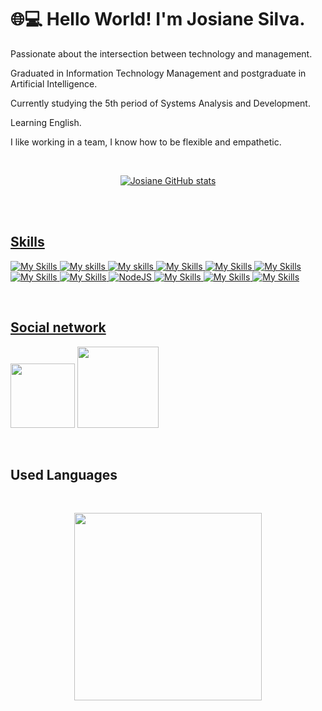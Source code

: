 # 🌐💻 Hello World! I'm Josiane Silva. 


Passionate about the intersection between technology and management.

Graduated in Information Technology Management and postgraduate in Artificial Intelligence.

Currently studying the 5th period of Systems Analysis and Development.

Learning English.

I like working in a team, I know how to be flexible and empathetic.



<br>
<div style="display: inline_block" align="center">
<a href="https://github.com/Josi8752">
  

 ![Josiane GitHub stats](https://github-readme-stats.vercel.app/api?username=josi8752&theme=tokyonight&show_icons=true&layout=compact&hide=stars,prs,issues,contribs)
 
 <br> 
</div>

<br>

## Skills
![My Skills](https://img.shields.io/badge/Python-3776AB?style=for-the-badge&logo=python&logoColor=white)
![My skills](https://img.shields.io/badge/HTML5-E34F26?style=for-the-badge&logo=html5&logoColor=white)
![My skills](https://img.shields.io/badge/CSS-239120?&style=for-the-badge&logo=css3&logoColor=white)
![My Skills](https://img.shields.io/badge/JavaScript-F7DF1E?style=for-the-badge&logo=javascript&logoColor=black)
![My Skills](https://img.shields.io/badge/TypeScript-007ACC?style=for-the-badge&logo=typescript&logoColor=white)
![My Skills](https://img.shields.io/badge/Java-ED8B00?style=for-the-badge&logo=openjdk&logoColor=white)
![My Skills](https://img.shields.io/badge/React-20232A?style=for-the-badge&logo=react&logoColor=61DAFB)
![My Skills](https://img.shields.io/badge/Spring-6DB33F?style=for-the-badge&logo=spring&logoColor=white)
![NodeJS](https://img.shields.io/badge/node.js-6DA55F?style=for-the-badge&logo=node.js&logoColor=white)
![My Skills](https://img.shields.io/badge/MySQL-00000F?style=for-the-badge&logo=mysql&logoColor=white)
![My Skills](https://img.shields.io/badge/PostgreSQL-316192?style=for-the-badge&logo=postgresql&logoColor=white)
![My Skills](https://img.shields.io/badge/Microsoft_Excel-217346?style=for-the-badge&logo=microsoft-excel&logoColor=white)

<br>

## Social network
<a href="https://mail.google.com/mail/u/0/#inbox?compose=new"> <img src="https://img.shields.io/badge/Gmail-D14836?style=for-the-badge&logo=gmail&logoColor=white" width="103"></a>
<a href="https://www.linkedin.com/in/josianepracarreiras-s/"> <img src="https://img.shields.io/badge/linkedin-%230077B5.svg?style=for-the-badge&logo=linkedin&logoColor=white" width="130"></a>

<br>

## Used Languages
 
 <br>
 <p align="center"><img width="300" src="https://github-readme-stats.vercel.app/api/top-langs/?username=josi8752&layout=donut&theme=radical"></p>

